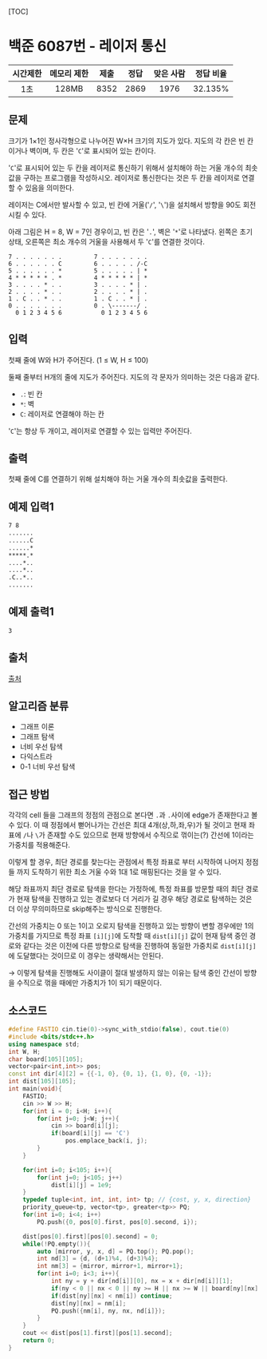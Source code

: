 [TOC]

# 백준 6087번 - 레이저 통신

| 시간제한 | 메모리 제한 | 제출 | 정답 | 맞은 사람 | 정답 비율 |
| :------: | :---------: | :--: | :--: | :-------: | :-------: |
|   1초    |    128MB    | 8352 | 2869 |   1976    |  32.135%  |



## 문제

크기가 1×1인 정사각형으로 나누어진 W×H 크기의 지도가 있다. 지도의 각 칸은 빈 칸이거나 벽이며, 두 칸은 '`C`'로 표시되어 있는 칸이다.

'`C`'로 표시되어 있는 두 칸을 레이저로 통신하기 위해서 설치해야 하는 거울 개수의 최솟값을 구하는 프로그램을 작성하시오. 레이저로 통신한다는 것은 두 칸을 레이저로 연결할 수 있음을 의미한다.

레이저는 C에서만 발사할 수 있고, 빈 칸에 거울('`/`', '`\`')을 설치해서 방향을 90도 회전시킬 수 있다. 

아래 그림은 H = 8, W = 7인 경우이고, 빈 칸은 '`.`', 벽은 '`*`'로 나타냈다. 왼쪽은 초기 상태, 오른쪽은 최소 개수의 거울을 사용해서 두 '`C`'를 연결한 것이다.

```
7 . . . . . . .         7 . . . . . . .
6 . . . . . . C         6 . . . . . /-C
5 . . . . . . *         5 . . . . . | *
4 * * * * * . *         4 * * * * * | *
3 . . . . * . .         3 . . . . * | .
2 . . . . * . .         2 . . . . * | .
1 . C . . * . .         1 . C . . * | .
0 . . . . . . .         0 . \-------/ .
  0 1 2 3 4 5 6           0 1 2 3 4 5 6
```



## 입력

첫째 줄에 W와 H가 주어진다. (1 ≤ W, H ≤ 100)

둘째 줄부터 H개의 줄에 지도가 주어진다. 지도의 각 문자가 의미하는 것은 다음과 같다.

- `.`: 빈 칸
- `*`: 벽
- `C`: 레이저로 연결해야 하는 칸

'`C`'는 항상 두 개이고, 레이저로 연결할 수 있는 입력만 주어진다.



## 출력

첫째 줄에 C를 연결하기 위해 설치해야 하는 거울 개수의 최솟값을 출력한다.

## 예제 입력1

``` html
7 8
.......
......C
......*
*****.*
....*..
....*..
.C..*..
.......
```

## 예제 출력1

```html
3
```

## 출처

[출처](https://www.acmicpc.net/problem/6087)

## 알고리즘 분류

* 그래프 이론
* 그래프 탐색
* 너비 우선 탐색
* 다익스트라
* 0-1 너비 우선 탐색

## 접근 방법

각각의 cell 들을 그래프의 정점의 관점으로 본다면 `.`과 `.`사이에 edge가 존재한다고 볼 수 있다. 이 때 정점에서 뻗어나가는 간선은 최대 4개(상,하,좌,우)가 될 것이고 현재 좌표에 `/`나 `\`가 존재할 수도 있으므로 현재 방향에서 수직으로 꺾이는(?) 간선에 1이라는 가중치를 적용해준다. 

이렇게 할 경우, 최단 경로를 찾는다는 관점에서 특정 좌표로 부터 시작하여 나머지 정점들 까지 도착하기 위한 최소 거울 수와 1대 1로 매핑된다는 것을 알 수 있다.

해당 좌표까지 최단 경로로 탐색을 한다는 가정하에, 특정 좌표를 방문할 때의 최단 경로가 현재 탐색을 진행하고 있는 경로보다 더 거리가 길 경우 해당 경로로 탐색하는 것은 더 이상 무의미하므로 skip해주는 방식으로 진행한다.

간선의 가중치는 0 또는 1이고 오로지 탐색을 진행하고 있는 방향이 변할 경우에만 1의 가중치를 가지므로 특정 좌표 `[i][j]`에 도착할 때 `dist[i][j]` 값이 현재 탐색 중인 경로와 같다는 것은 이전에 다른 방향으로 탐색을 진행하여 동일한 가중치로 `dist[i][j]`에 도달했다는 것이므로 이 경우는 생략해서는 안된다. 

$\rightarrow$ 이렇게 탐색을 진행해도 사이클이 절대 발생하지 않는 이유는 탐색 중인 간선이 방향을 수직으로 꺾을 때에만 가중치가 1이 되기 때문이다.

## 소스코드

```c++
#define FASTIO cin.tie(0)->sync_with_stdio(false), cout.tie(0)
#include <bits/stdc++.h>
using namespace std;
int W, H;
char board[105][105];
vector<pair<int,int>> pos;
const int dir[4][2] = {{-1, 0}, {0, 1}, {1, 0}, {0, -1}};
int dist[105][105];
int main(void){
    FASTIO;
    cin >> W >> H;
    for(int i = 0; i<H; i++){
        for(int j=0; j<W; j++){
            cin >> board[i][j];
            if(board[i][j] == 'C')
                pos.emplace_back(i, j);
        }
    }

    for(int i=0; i<105; i++){
        for(int j=0; j<105; j++)
            dist[i][j] = 1e9;
    }
    typedef tuple<int, int, int, int> tp; // {cost, y, x, direction}
    priority_queue<tp, vector<tp>, greater<tp>> PQ;
    for(int i=0; i<4; i++)
        PQ.push({0, pos[0].first, pos[0].second, i});

    dist[pos[0].first][pos[0].second] = 0;
    while(!PQ.empty()){
        auto [mirror, y, x, d] = PQ.top(); PQ.pop();
        int nd[3] = {d, (d+1)%4, (d+3)%4};
        int nm[3] = {mirror, mirror+1, mirror+1};
        for(int i=0; i<3; i++){
            int ny = y + dir[nd[i]][0], nx = x + dir[nd[i]][1];
            if(ny < 0 || nx < 0 || ny >= H || nx >= W || board[ny][nx] == '*') continue;
            if(dist[ny][nx] < nm[i]) continue;
            dist[ny][nx] = nm[i];
            PQ.push({nm[i], ny, nx, nd[i]});
        }
    }
    cout << dist[pos[1].first][pos[1].second];
    return 0;
}
```

